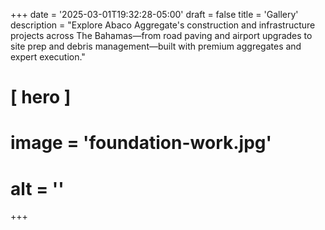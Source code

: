 +++
date = '2025-03-01T19:32:28-05:00'
draft = false
title = 'Gallery'
description = "Explore Abaco Aggregate's construction and infrastructure projects across The Bahamas—from road paving and airport upgrades to site prep and debris management—built with premium aggregates and expert execution."

# [ hero ]
#  image = 'foundation-work.jpg'
#  alt = ''
  
+++

